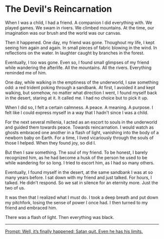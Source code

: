# The Devil's Reincarnation

When I was a child, I had a friend.
A companion I did everything with.
We played games.
We swam in rivers.
We climbed mountains.
At the time, our imagination was our brush and the world was our canvas.

Then it happened.
One day, my friend was gone.
Thoughout my life, I kept seeing him again and again.
In small pieces of fabric blowing in the wind.
In reflections on the water.
In laughter caught by branches in the forest.

Eventually, I too was gone.
Even so, I found small glimpses of my friend while wandering the afterlife.
All the mountains.
All the rivers.
Everything reminded me of him.

One day, while walking in the emptiness of the underworld, I saw something odd: a red trident poking through a sandbank.
At first, I avoided it and kept walking, but somehow, no matter what direction I went, I found myself back in the desert, staring at it.
It called me.
I had no choice but to pick it up.

When I did so, I felt a certain calmness.
A peace.
A meaning.
A purpose.
I felt like I could express myself in a way that I hadn't since I was a child.

For the next several millenia, I acted as an escort to souls in the underworld and guided them towards peace.
Towards reincarnation.
I would watch as ghosts embraced one another in a flash of light, vanishing into the body of a newborn baby on Earth.
For a time, I lived vicariously through the souls of those I helped.
When they found joy, so did I.

But then I saw something. 
The soul of my friend.
To be honest, I barely recognized him, as he had become a husk of the person he used to be while wandering for so long.
I tried to escort him, as I had so many others.

Eventually, I found myself in the desert, at the same sandbank I was at so many years before.
I sat down with my friend and just talked.
For hours, I talked.
He didn't respond.
So we sat in silence for an eternity more.
Just the two of us.

It was then that I realized what I must do.
I took a deep breath and put down my pitchfork, losing the sense of power I once had.
I then turned to my friend and embraced him.

There was a flash of light.
Then everything was black.

---
[Prompt: Well, it’s finally happened: Satan quit. Even he has his limits.](https://www.reddit.com/r/WritingPrompts/comments/1joo1t4/wp_well_its_finally_happened_satan_quit_even_he/)
